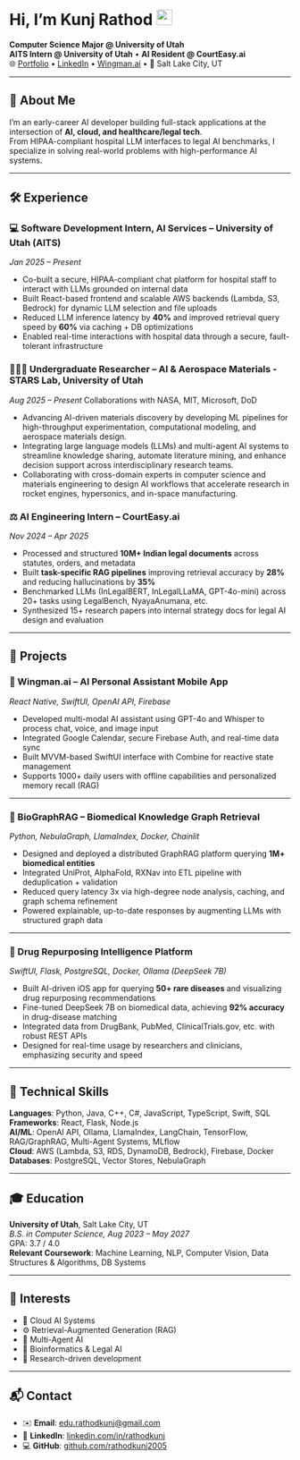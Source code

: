 # Hi, I’m Kunj Rathod <img src="https://media.giphy.com/media/hvRJCLFzcasrR4ia7z/giphy.gif" width="28">

**Computer Science Major @ University of Utah**  
**AITS Intern @ University of Utah** • **AI Resident @ CourtEasy.ai**  
🌐 [Portfolio](https://kunjrathod.vercel.app/) • [LinkedIn](https://www.linkedin.com/in/rathodkunj/) • [Wingman.ai](https://www.wingmanai.life/) • 📍 Salt Lake City, UT  

---

## 🧠 About Me

I’m an early-career AI developer building full-stack applications at the intersection of **AI, cloud, and healthcare/legal tech**.  
From HIPAA-compliant hospital LLM interfaces to legal AI benchmarks, I specialize in solving real-world problems with high-performance AI systems.

---

## 🛠️ Experience

### 💻 Software Development Intern, AI Services – University of Utah (AITS)  
*Jan 2025 – Present*  
- Co-built a secure, HIPAA-compliant chat platform for hospital staff to interact with LLMs grounded on internal data  
- Built React-based frontend and scalable AWS backends (Lambda, S3, Bedrock) for dynamic LLM selection and file uploads  
- Reduced LLM inference latency by **40%** and improved retrieval query speed by **60%** via caching + DB optimizations  
- Enabled real-time interactions with hospital data through a secure, fault-tolerant infrastructure
  
### 🧑🏽‍🔬 Undergraduate Researcher – AI & Aerospace Materials - STARS Lab, University of Utah
*Aug 2025 – Present*                         Collaborations with NASA, MIT, Microsoft, DoD
- Advancing AI-driven materials discovery by developing ML pipelines for high-throughput experimentation,
computational modeling, and aerospace materials design.
- Integrating large language models (LLMs) and multi-agent AI systems to streamline knowledge sharing,
automate literature mining, and enhance decision support across interdisciplinary research teams.
- Collaborating with cross-domain experts in computer science and materials engineering to design AI workflows
that accelerate research in rocket engines, hypersonics, and in-space manufacturing.

### ⚖️ AI Engineering Intern – CourtEasy.ai  
*Nov 2024 – Apr 2025*  
- Processed and structured **10M+ Indian legal documents** across statutes, orders, and metadata  
- Built **task-specific RAG pipelines** improving retrieval accuracy by **28%** and reducing hallucinations by **35%**  
- Benchmarked LLMs (InLegalBERT, InLegalLLaMA, GPT-4o-mini) across 20+ tasks using LegalBench, NyayaAnumana, etc.  
- Synthesized 15+ research papers into internal strategy docs for legal AI design and evaluation

---

## 🚀 Projects

### 📱 Wingman.ai – AI Personal Assistant Mobile App  
*React Native, SwiftUI, OpenAI API, Firebase*  
- Developed multi-modal AI assistant using GPT-4o and Whisper to process chat, voice, and image input  
- Integrated Google Calendar, secure Firebase Auth, and real-time data sync  
- Built MVVM-based SwiftUI interface with Combine for reactive state management  
- Supports 1000+ daily users with offline capabilities and personalized memory recall (RAG)

---

### 🧬 BioGraphRAG – Biomedical Knowledge Graph Retrieval  
*Python, NebulaGraph, LlamaIndex, Docker, Chainlit*  
- Designed and deployed a distributed GraphRAG platform querying **1M+ biomedical entities**  
- Integrated UniProt, AlphaFold, RXNav into ETL pipeline with deduplication + validation  
- Reduced query latency 3x via high-degree node analysis, caching, and graph schema refinement  
- Powered explainable, up-to-date responses by augmenting LLMs with structured graph data

---

### 💊 Drug Repurposing Intelligence Platform  
*SwiftUI, Flask, PostgreSQL, Docker, Ollama (DeepSeek 7B)*  
- Built AI-driven iOS app for querying **50+ rare diseases** and visualizing drug repurposing recommendations  
- Fine-tuned DeepSeek 7B on biomedical data, achieving **92% accuracy** in drug-disease matching  
- Integrated data from DrugBank, PubMed, ClinicalTrials.gov, etc. with robust REST APIs  
- Designed for real-time usage by researchers and clinicians, emphasizing security and speed

---

## 🧰 Technical Skills

**Languages**: Python, Java, C++, C#, JavaScript, TypeScript, Swift, SQL  
**Frameworks**: React, Flask, Node.js  
**AI/ML**: OpenAI API, Ollama, LlamaIndex, LangChain, TensorFlow, RAG/GraphRAG, Multi-Agent Systems, MLflow  
**Cloud**: AWS (Lambda, S3, RDS, DynamoDB, Bedrock), Firebase, Docker  
**Databases**: PostgreSQL, Vector Stores, NebulaGraph  

---

## 🎓 Education

**University of Utah**, Salt Lake City, UT  
*B.S. in Computer Science, Aug 2023 – May 2027*  
GPA: 3.7 / 4.0  
**Relevant Coursework**: Machine Learning, NLP, Computer Vision, Data Structures & Algorithms, DB Systems

---

## 🌱 Interests

- 🧠 Cloud AI Systems  
- ⚙️ Retrieval-Augmented Generation (RAG)  
- 🤖 Multi-Agent AI  
- 🔬 Bioinformatics & Legal AI  
- 🎯 Research-driven development

---

## 📬 Contact

- ✉️ **Email**: [edu.rathodkunj@gmail.com](mailto:edu.rathodkunj@gmail.com)  
- 🔗 **LinkedIn**: [linkedin.com/in/rathodkunj](https://www.linkedin.com/in/rathodkunj/)  
- 💻 **GitHub**: [github.com/rathodkunj2005](https://github.com/rathodkunj2005)  

